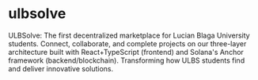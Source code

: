 # ulbsolve

ULBSolve: The first decentralized marketplace for Lucian Blaga University students. Connect, collaborate, and complete projects on our three-layer architecture built with React+TypeScript (frontend) and Solana's Anchor framework (backend/blockchain). Transforming how ULBS students find and deliver innovative solutions.
